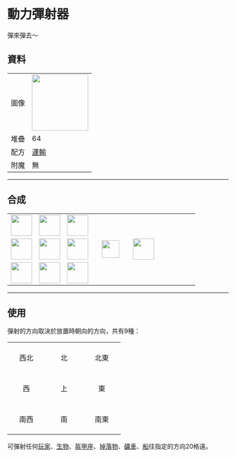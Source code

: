 # 動力彈射器
彈來彈去～

## 資料
<table>
    <tr><td>圖像</td><td><img src="https://i.imgur.com/yPFVjtw.png" width="128"/></td></tr>
    <tr><td align="end">堆疊</td><td>64</td></tr>
    <tr><td align="end">配方</td><td><a href="https://minecraft.fandom.com/zh/wiki/合成/運輸配方">運輸</a></td></tr>
    <tr><td align="end">附魔</td><td>無</td></tr>
</table>
  
---

## 合成
<table>
    <tr><td><img src="https://i.imgur.com/Nz7hGwj.png" width="48"/></td><td><img src="https://i.imgur.com/3F70bl7.png" width="48"/></td><td><img src="https://i.imgur.com/Nz7hGwj.png" width="48"/></td><td colspan="3"></td></tr>
    <tr><td><img src="https://i.imgur.com/Nz7hGwj.png" width="48"/></td><td><img src="https://i.imgur.com/LwYmaqL.png" width="48"/></td><td><img src="https://i.imgur.com/Nz7hGwj.png" width="48"/></td><td width="70" align="center"><img src="https://i.imgur.com/VE0KqIE.png" width="40"/></td><td><img src="https://i.imgur.com/yPFVjtw.png" width="48"/></td><td width="70"></td></tr>
    <tr><td><img src="https://i.imgur.com/Nz7hGwj.png" width="48"/></td><td><img src="https://i.imgur.com/Nz7hGwj.png" width="48"/></td><td><img src="https://i.imgur.com/Nz7hGwj.png" width="48"/></td><td colspan="3"></td></tr>
</table>

---

## 使用

彈射的方向取決於放置時朝向的方向，共有9種：  

<table>
    <tr><td align="center" width="70" height="70">西北</td><td align="center" width="70" height="70">北</td><td align="center" width="70" height="70">北東</td></tr>
    <tr><td align="center" width="70" height="70">西</td><td align="center" width="70" height="70">上</td><td align="center" width="70" height="70">東</td></tr>
    <tr><td align="center" width="70" height="70">南西</td><td align="center" width="70" height="70">南</td><td align="center" width="70" height="70">南東</td></tr>
</table>

可彈射任何[玩家](https://minecraft.fandom.com/zh/wiki/玩家)、[生物](https://minecraft.fandom.com/zh/wiki/生物)、[盔甲座](https://minecraft.fandom.com/zh/wiki/盔甲座)、[掉落物](https://minecraft.fandom.com/zh/wiki/掉落物)、[礦車](https://minecraft.fandom.com/zh/wiki/礦車)、[船](https://minecraft.fandom.com/zh/wiki/船)往指定的方向20格遠。